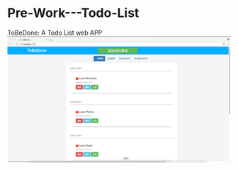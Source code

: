 # Pre-Work---Todo-List
ToBeDone: A Todo List web APP
![image](https://github.com/DaKoala/Pre-Work---Todo-List/blob/master/feature_gifs/%E5%88%97%E5%87%BA%E5%85%A8%E9%83%A8%E4%BA%8B%E9%A1%B9.gif)

